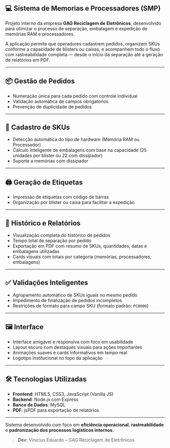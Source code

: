 ## 💻 Sistema de Memorias e Processadores (SMP)

Projeto interno da empresa **GAG Reciclagem de Eletrônicos**, desenvolvido para otimizar o processo de separação, embalagem e expedição de memórias RAM e processadores.

A aplicação permite que operadores cadastrem pedidos, organizem SKUs conforme a capacidade de blisters ou caixas, e acompanhem todo o fluxo com rastreabilidade completa — desde o início da separação até a geração de relatórios em PDF.

---

## 📦 Gestão de Pedidos

- Numeração única para cada pedido com controle individual
- Validação automática de campos obrigatórios
- Prevenção de duplicidade de pedidos

---

## 🧠 Cadastro de SKUs

- Detecção automática do tipo de hardware (Memória RAM ou Processador)
- Cálculo inteligente de embalagens com base na capacidade (25 unidades por blister ou 22 com dissipador)
- Suporte a memórias com dissipador

---

## 🖨️ Geração de Etiquetas

- Impressão de etiquetas com código de barras
- Organização por blister ou caixa para facilitar a expedição

---

## 🧾 Histórico e Relatórios

- Visualização completa do histórico de pedidos
- Tempo total de separação por pedido
- Exportação em PDF com resumo de SKUs, quantidades, datas e embalagens utilizadas
- Cards visuais com totais por categoria (memórias, processadores, embalagens)

---

## ✅ Validações Inteligentes

- Agrupamento automático de SKUs iguais no mesmo pedido
- Impedimento de finalização de pedidos incompletos
- Restrições de formato para campo SKU (formato padrão: `PC0000`)

---

## 🖼️ Interface

- Interface amigável e responsiva com foco em usabilidade
- Layout escuro com destaques visuais para ações importantes
- Animações suaves e cards informativos em tempo real
- Logotipo institucional no topo da aplicação

---

## 🛠️ Tecnologias Utilizadas

- **Frontend**: HTML5, CSS3, JavaScript (Vanilla JS)
- **Backend**: Node.js com Express
- **Banco de Dados**: MySQL
- **PDF**: jsPDF para exportação de relatórios

---

Sistema desenvolvido com foco em **eficiência operacional**, **rastreabilidade** e **padronização dos processos logísticos internos**.

> **Dev**: Vinicius Eduardo – GAG Reciclagem de Eletrônicos
